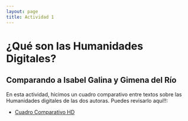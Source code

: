 ```yaml
---
layout: page
title: Actividad 1
---
```


# ¿Qué son las Humanidades Digitales?

## Comparando a Isabel Galina y Gimena del Río

En esta actividad, hicimos un cuadro comparativo entre textos sobre las Humanidades digitales de las dos autoras. Puedes revisarlo aquí!!:

* [Cuadro Comparativo HD](https://docs.google.com/document/d/10N2XzE4HS8X-Bkh0Gq7YRyBJXD5kLXNUiyNjpMR_OWk/edit?usp=sharing)
